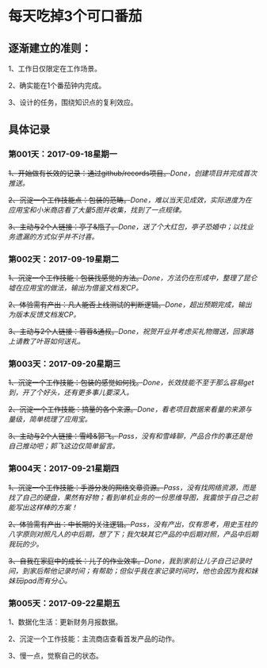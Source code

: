 # 每天吃掉3个可口番茄

## 逐渐建立的准则：

1、工作日仅限定在工作场景。

2、确实能在1个番茄钟内完成。

3、设计的任务，围绕知识点的复利效应。


## 具体记录

### 第001天：2017-09-18星期一

~~1、开始做有长效的记录：通过github/records项目。~~_Done，创建项目并完成首次推送。_

~~2、沉淀一个工作技能点：包装的范畴。~~_Done，难以当天见成效，实际进度为在应用宝和小米商店看了大量5图并收集，找到了一点规律。_

~~3、主动与2个人链接：亭子&瓶子。~~_Done，送了个大红包，亭子恐婚中；以找业务遗漏的方式似乎并不讨喜。_


### 第002天：2017-09-19星期二

~~1、沉淀一个工作技能：包装找感觉的方法。~~_Done，方法仍在形成中，整理了昆仑墟在应用宝的做法，输出为借鉴文档发CP。_

~~2、体验需有产出：凡人能否上线测试的判断逻辑。~~_Done，超出预期完成，输出为版本反馈文档发CP。_

~~3、主动与2个人链接：蓉蓉&通叔。~~_Done，祝贺开业并考虑买礼物赠送，回家路上请教了叶哥如何送礼。_

### 第003天：2017-09-20星期三

~~1、沉淀一个工作技能：包装的感觉如何找。~~_Done，长效技能不至于那么容易get到，开了个好头，还有更多事儿要深入。_

~~2、沉淀一个工作技能：搞量的各个来源。~~_Done，看老项目数据来看量的来源与量级，简单梳理了应用宝。_

~~3、主动与2个人链接：雪峰&郭飞。~~_Pass，没有和雪峰聊，产品合作的事还是他自己推动吧；郭飞这边仅简单留言。_

### 第004天：2017-09-21星期四

~~1、沉淀一个工作技能：手游分发的网络文章资源。~~_Pass，没有找网络资源，而是找了自己的硬盘，果然有好物；看到单机业务的一份思维导图，我震惊于自己之前能写出这样棒的方案！_

~~2、体验需有产出：中长期的关注逻辑。~~_Pass，没有产出，仅有思考，用史玉柱的八字原则对照凡人的中后期，想了下；我欠缺其它产品的中后期对照，产品中后期我玩的少。_

~~3、自我在家庭中的成长：儿子的作业效率。~~_Done，我到家前让儿子自己记录时间，到家后帮他记录时间；有帮助；但似乎我在家记录时间时，他也会因为我和妹妹玩ipad而有分心。_

### 第005天：2017-09-22星期五

1、数据化生活：更新财务月报数据。

2、沉淀一个工作技能：主流商店查看首发产品的动作。

3、慢一点，觉察自己的状态。



